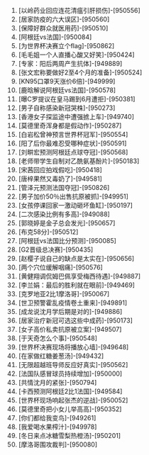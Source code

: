 
1. [以岭药业回应连花清瘟引肝损伤]-[950556]
1. [居家防疫的六大误区]-[950560]
1. [保障好群众就医用药]-[950510]
1. [阿根廷vs法国]-[950084]
1. [为世界杯决赛立个flag]-[950862]
1. [毛毛姐一个人直播心酸又好笑]-[950424]
1. [专家：阳后两周产生抗体]-[949889]
1. [张文宏称要做好2至4个月的准备]-[950524]
1. [KN95口罩9天涨价6倍]-[949999]
1. [鹿晗解说阿根廷vs法国]-[950578]
1. [曝C罗提议在皇马踢到6月遭拒]-[950381]
1. [男子自称感染新冠哭株]-[950273]
1. [香港女子探监途中遭强掳上车]-[949740]
1. [莫德里奇浑身都是假动作]-[950287]
1. [白岩松曾神预言世界杯冠军]-[950554]
1. [阳了后你最难忍受哪种症状]-[950591]
1. [刘畊宏预测阿根廷点球夺冠]-[950568]
1. [老师带学生自制对乙酰氨基酚片]-[950183]
1. [宋茜回应拍戏假吃]-[950418]
1. [唐梓果然又毒奶了]-[949581]
1. [管泽元预测法国夺冠]-[950826]
1. [男子加价50％出售抗原被抓]-[949951]
1. [女孩停课回家一激动砸坏鱼缸]-[950197]
1. [二次感染比例有多高]-[949088]
1. [郭晓婷是金子总会发光]-[950657]
1. [布克58分]-[950512]
1. [阿根廷vs法国比分预测]-[950085]
1. [G2晋级总决赛]-[950435]
1. [赵樱子说自己的缺点是太实在]-[950656]
1. [两个穴位缓解咽痛]-[950576]
1. [黄健翔调侃姆巴佩享受梅西待遇]-[949887]
1. [李兰娟：最后的胜利就在眼前]-[949469]
1. [克罗地亚2比1摩洛哥]-[950067]
1. [世卫预警霍乱疫情卷土重来]-[949891]
1. [成龙说沈月学后期是对的]-[949886]
1. [居家治疗新冠可选这些中成药]-[950173]
1. [女子高价私卖抗原被立案]-[949507]
1. [于天奇怎么个事]-[950548]
1. [世界杯决赛现场将播放心墙]-[949648]
1. [在家做红糖姜葱汤]-[949432]
1. [无限超越班导师反应好真实]-[950562]
1. [法国队感冒球员持续增加]-[950000]
1. [共情沈月的紧张]-[950794]
1. [卡西预测阿根廷2比1法国]-[949584]
1. [世界杯现场响起张杰的逆战]-[950052]
1. [莫德里奇把小女儿举高高]-[950352]
1. [你们都给我变鸟]-[949261]
1. [我爱喝水果榨汁]-[949978]
1. [冬日来点冰糖雪梨热橙汤]-[950201]
1. [摩洛哥围攻裁判]-[950080]
